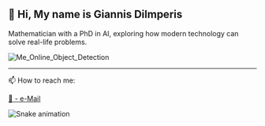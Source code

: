 ## 👋 Hi, My name is Giannis Dilmperis    
Mathematician with a PhD in AI, exploring how modern technology can solve real-life problems.

![Me_Online_Object_Detection](https://github.com/user-attachments/assets/cdef8a0d-097c-4ac9-8abd-e47206bdb1bd)

---
📫 How to reach me: 

[📧 - e-Mail](mailto:dilmperis@hotmail.com)


![Snake animation](https://github.com/Dilmperis/Dilmperis/blob/output/github-contribution-grid-snake.svg)

<!--
**Dilmperis/Dilmperis** is a ✨ _special_ ✨ repository because its `README.md` (this file) appears on your GitHub profile.

Here are some ideas to get you started:

- 🔭 I’m currently working on ...
- 🌱 I’m currently learning ...
- 👯 I’m looking to collaborate on ...
- 🤔 I’m looking for help with ...
- 💬 Ask me about ...
- ⚡ Fun fact: ...
-->
